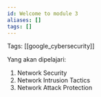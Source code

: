 ```yaml
---
id: Welcome to module 3
aliases: []
tags: []
---
```


Tags: [[google_cybersecurity]]

Yang akan dipelajari:

1. Network Security
2. Network Intrusion Tactics
3. Network Attack Protection
